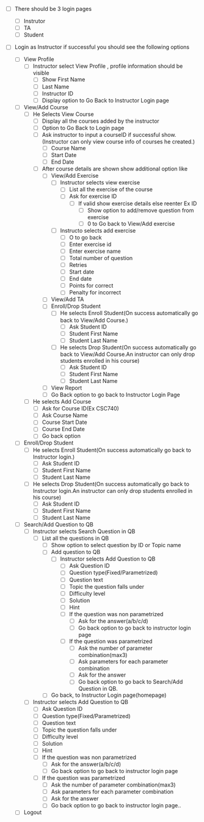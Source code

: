 
- [ ] There should be 3 login pages
  - [ ] Instrutor
  - [ ] TA
  - [ ] Student
- [ ] Login as Instructor if successful you should see the following options 

  - [ ] View Profile
    - [ ] Instructor select View Profile , profile information should be visible
      - [ ] Show First Name
      - [ ] Last Name
      - [ ] Instructor ID
      - [ ] Display option to Go Back to Instructor Login page

  - [ ] View/Add Course
    - [ ] He Selects View Course
      - [ ] Display all the courses added by the instructor
      - [ ] Option to Go Back to Login page 
      - [ ] Ask instructor to input a courseID if successful show.(Instructor can only view course info of courses he created.) 
        - [ ] Course Name 
        - [ ] Start Date 
        - [ ] End Date
      - [ ] After course details are shown show additional option like
        - [ ] View/Add Exercise
          - [ ] Instructor selects view exercise
            - [ ] List all the exercise of the course
            - [ ] Ask for exercise ID
              - [ ] If valid show exercise details else reenter Ex ID
                - [ ] Show option to add/remove question from exercise
                - [ ] 0 to Go back to View/Add exercise
          - [ ] Instructo selects add exercise
            - [ ] O to go back
            - [ ] Enter exercise id
            - [ ] Enter exercise name
            - [ ] Total number of question
            - [ ] Retries
            - [ ] Start date
            - [ ] End date
            - [ ] Points for correct
            - [ ] Penalty for incorrect
        - [ ] View/Add TA
        - [ ] Enroll/Drop Student
          - [ ] He selects Enroll Student(On success automatically go back to View/Add Course.)
            - [ ] Ask Student ID
            - [ ] Student First Name
            - [ ] Student Last Name
          - [ ] He selects Drop Student(On success automatically go back to View/Add Course.An instructor can only drop students enrolled in his course)
            - [ ] Ask Student ID
            - [ ] Student First Name
            - [ ] Student Last Name
        
        - [ ] View Report
        - [ ] Go Back option to go back to Instructor Login Page
    - [ ] He selects Add Course
      - [ ] Ask for Course ID(Ex CSC740)
      - [ ] Ask Course Name
      - [ ] Course Start Date
      - [ ] Course End Date
      - [ ] Go back option

  - [ ] Enroll/Drop Student
    - [ ] He selects Enroll Student(On success automatically go back to Instructor login.)
      - [ ] Ask Student ID
      - [ ] Student First Name
      - [ ] Student Last Name
    - [ ] He selects Drop Student(On success automatically go back to Instructor login.An instructor can only drop students enrolled in his course)
      - [ ] Ask Student ID
      - [ ] Student First Name
      - [ ] Student Last Name

  - [ ] Search/Add Question to QB
    - [ ] Instructor selects Search Question in QB
      - [ ] List all the questions in QB
        - [ ] Show option to select question by ID or Topic name
        - [ ] Add question to QB
          - [ ] Instructor selects Add Question to QB
            - [ ] Ask Question ID
            - [ ] Question type(Fixed/Parametrized)
            - [ ] Question text
            - [ ] Topic the question falls under
            - [ ] Difficulty level
            - [ ] Solution 
            - [ ] Hint
            - [ ] If the question was non parametrized
              - [ ] Ask for the answer(a/b/c/d)
              - [ ] Go back option to go back to instructor login page
            - [ ] If the question was parametrized
              - [ ] Ask the number of parameter combination(max3)
              - [ ] Ask parameters for each parameter combination
              - [ ] Ask for the answer
              - [ ] Go back option to go back to Search/Add Question in QB.        
        - [ ] Go back, to Instructor Login page(homepage)
    - [ ] Instructor selects Add Question to QB
      - [ ] Ask Question ID
      - [ ] Question type(Fixed/Parametrized)
      - [ ] Question text
      - [ ] Topic the question falls under
      - [ ] Difficulty level
      - [ ] Solution 
      - [ ] Hint
      - [ ] If the question was non parametrized
        - [ ] Ask for the answer(a/b/c/d)
        - [ ] Go back option to go back to instructor login page
      - [ ] If the question was parametrized
        - [ ] Ask the number of parameter combination(max3)
        - [ ] Ask parameters for each parameter combination
        - [ ] Ask for the answer
        - [ ] Go back option to go back to instructor login page..
  
   - [ ] Logout
